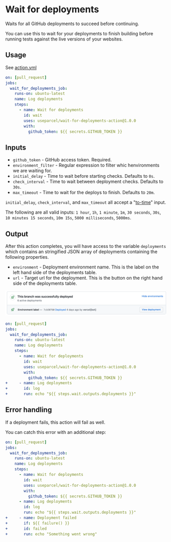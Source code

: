 # Wait for deployments

Waits for all GitHub deployments to succeed before continuing.

You can use this to wait for your deployments to finish building before running tests against the live versions of your websites.

## Usage

See [action.yml](https://github.com/useparcel/wait-for-deployments-action/)

```yml
on: [pull_request]
jobs:
  wait_for_deployments_job:
    runs-on: ubuntu-latest
    name: Log deployments
    steps:
      - name: Wait for deployments
        id: wait
        uses: useparcel/wait-for-deployments-action@1.0.0
        with:
          github_token: ${{ secrets.GITHUB_TOKEN }}
```

## Inputs

- `github_token` - GitHub access token. Required.
- `environment_filter` - Regular expression to filter whic henvironments we are waiting for.
- `initial_delay` - Time to wait before starting checks. Defaults to `0s`.
- `check_interval` - Time to wait between deployment checks. Defaults to `30s`.
- `max_timeout` - Time to wait for the deploys to finish. Defaults to `20m`.

`initial_delay`, `check_interval`, and `max_timeout` all accept a "[to-time](https://www.npmjs.com/package/to-time)" input.

The following are all valid inputs: `1 hour`, `1h`, `1 minute`, `1m`, `30 seconds`, `30s`, `10 minutes 15 seconds`, `10m 15s`, `5000 milliseconds`, `5000ms`.

## Output

After this action completes, you will have access to the variable `deployments` which contains an stringified JSON array of deployments containing the following properties.

- `environment` - Deployment environment name. This is the label on the left hand side of the deployments table.
- `url` - Target url for the deployment. This is the button on the right hand side of the deployments table.

![Deployments table screenshot from GitHub](./deployments.png)

```yml
on: [pull_request]
jobs:
  wait_for_deployments_job:
    runs-on: ubuntu-latest
    name: Log deployments
    steps:
      - name: Wait for deployments
        id: wait
        uses: useparcel/wait-for-deployments-action@1.0.0
        with:
          github_token: ${{ secrets.GITHUB_TOKEN }}
+     - name: Log deployments
+       id: log
+       run: echo "${{ steps.wait.outputs.deployments }}"
```

## Error handling

If a deployment fails, this action will fail as well.

You can catch this error with an additional step:

```yml
on: [pull_request]
jobs:
  wait_for_deployments_job:
    runs-on: ubuntu-latest
    name: Log deployments
    steps:
      - name: Wait for deployments
        id: wait
        uses: useparcel/wait-for-deployments-action@1.0.0
        with:
          github_token: ${{ secrets.GITHUB_TOKEN }}
      - name: Log deployments
        id: log
        run: echo "${{ steps.wait.outputs.deployments }}"
+     - name: Deployment failed
+       if: ${{ failure() }}
+       id: failed
+       run: echo "Something went wrong"
```
